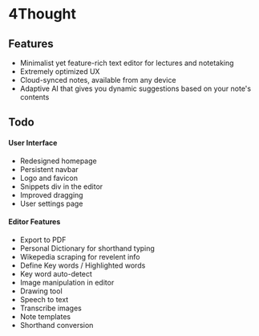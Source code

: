 # 4Thought

## Features

-   Minimalist yet feature-rich text editor for lectures and notetaking
-   Extremely optimized UX
-   Cloud-synced notes, available from any device
-   Adaptive AI that gives you dynamic suggestions based on your note's contents

## Todo

#### User Interface

-   Redesigned homepage
-   Persistent navbar
-   Logo and favicon
-   Snippets div in the editor
-   Improved dragging
-   User settings page

#### Editor Features

-   Export to PDF
-   Personal Dictionary for shorthand typing
-   Wikepedia scraping for revelent info
-   Define Key words / Highlighted words
-   Key word auto-detect
-   Image manipulation in editor
-   Drawing tool
-   Speech to text
-   Transcribe images
-   Note templates
-   Shorthand conversion
